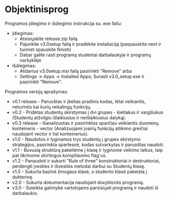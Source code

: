 # Objektinisprog

Programos įdiegimo ir išdiegimo instrukcija su .exe failu:
- Įdiegimas:
  - Atsisiųskite release.zip failą
  - Pajunkite v3.0setup failą ir pradėkite instaliaciją (paspauskite next ir tuomet spauskite fiinish)
  - Dabar galite rasti programą studentai darbalaukyje ir programų naršyklėje
- Išdiegimas:
  - Atidarius v3.0setup.msi failą pasirinkti "Remove" arba
  - Settings -> Apps -> Installed Apps; Surasti v3.0_setup.exe ir pasirinkti "Remove".

Programos versijų aprašymas:
- v0.1 release - Paruoštas ir įkeltas pradinis kodas, lėtai veikiantis, neturintis kai kurių reikalingų funkcijų.
- v0.2 - Pridėtas studentų skirstymas į dvi grupes - kietiakus ir vargšiukus (Studentų atžvilgiu išlaikiusius ir neišlaikiusius dalyką).
- v0.3 release - Išanalizuotas ir pasirinktas sparčiau veikiantis duomenų konteineris - vector (Analizuojami įvairių funkcijų atlikimo greičiai naudojant vector ir list konteinerius).
- v1.0 - Naudotos ir lyginamos trys studentų į grupes skirstymo strategijos, pasirinkta spartesnė, kodas sutvarkytas ir paruoštas naudoti.
- v1.1 - Buvusią struktūrą pakeitėme į klasę ir lyginome veikimo laikus, taip pat tikrinome skirtingus kompiliavimo flag'us.
- v1.2 - Panaudoti ir sukurti "Rule of three" konstruktoriai ir destruktoriai, perdengti įvesties ir išvesties metodai darbui su Studentų klasę.
- v1.5 - Sukurta bazinė žmogaus klasė, o studento klasė pakeista į dukterinę.
- v2.0 - Sukurta dokumentacija naudojant doxyblocks programą.
- v3.0 - Suteikta galimybė vartotojams parsisiųsti programą ir naudoti iš darbalaukio.

